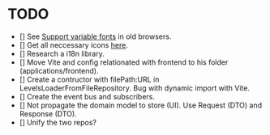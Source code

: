 # TODO

- [] See [Support variable fonts](https://fonts.google.com/selection/embed) in old browsers.
- [] Get all neccessary icons [here](https://react-icons.github.io/react-icons/).
- [] Research a i18n library.
- [] Move Vite and config relationated with frontend to his folder (applications/frontend).
- [] Create a contructor with filePath:URL in LevelsLoaderFromFileRepository. Bug with dynamic import with Vite.
- [] Create the event bus and subscribers.
- [] Not propagate the domain model to store (UI). Use Request (DTO) and Response (DTO).
- [] Unify the two repos?
